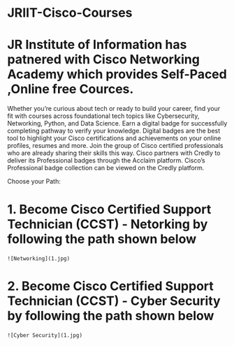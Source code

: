 # JRIIT-Cisco-Courses
#  JR Institute of Information has patnered with Cisco Networking Academy which provides Self-Paced ,Online free Cources.
 Whether you’re curious about tech or ready to build your career, find your fit with courses across foundational tech topics like Cybersecurity, Networking, Python, and Data Science. 
 Earn a digital badge for successfully completing pathway to verify your knowledge. Digital badges are the best tool to highlight your Cisco certifications and achievements on your online profiles, resumes and more. Join the group of Cisco certified professionals who are already sharing their skills this way.
 Cisco partners with Credly to deliver its Professional badges through the Acclaim platform. Cisco’s Professional badge collection can be viewed on the Credly platform.

Choose your Path:
#  1. Become Cisco Certified Support Technician (CCST) - Netorking by following the path shown below
    ![Networking](1.jpg)

 # 2. Become Cisco Certified Support Technician (CCST) - Cyber Security  by following the path shown below
    ![Cyber Security](1.jpg)


    




